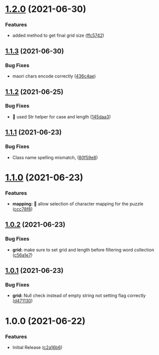 # [1.2.0](https://github.com/customd/word-finder/compare/v1.1.3...v1.2.0) (2021-06-30)


### Features

* added method to get final grid size ([ffc5742](https://github.com/customd/word-finder/commit/ffc57422f99eb2ece3f8067ce34118596c76140d))

## [1.1.3](https://github.com/customd/word-finder/compare/v1.1.2...v1.1.3) (2021-06-30)


### Bug Fixes

* maori chars encode correctly ([436c4ae](https://github.com/customd/word-finder/commit/436c4ae4e250e5dd8173807c938693977cbfc1f6))

## [1.1.2](https://github.com/customd/word-finder/compare/v1.1.1...v1.1.2) (2021-06-25)


### Bug Fixes

* :bug: used Str helper for case and length ([145daa3](https://github.com/customd/word-finder/commit/145daa305a1e3ea3b0e096fac2dbd0de43ffe5c4))

## [1.1.1](https://github.com/customd/word-finder/compare/v1.1.0...v1.1.1) (2021-06-23)


### Bug Fixes

* Class name spelling mismatch, ([80f59e8](https://github.com/customd/word-finder/commit/80f59e849fc35f3fb6bf59898996ad062f5cf4af))

# [1.1.0](https://github.com/customd/word-finder/compare/v1.0.2...v1.1.0) (2021-06-23)


### Features

* **mapping:** :art: allow selection of character mapping for the puzzle ([ccc78f8](https://github.com/customd/word-finder/commit/ccc78f8e39b1665e8c47ceb14afeb6f901708c28))

## [1.0.2](https://github.com/customd/word-finder/compare/v1.0.1...v1.0.2) (2021-06-23)


### Bug Fixes

* **grid:** make sure to set grid and length before filtering word collection ([c56a1e7](https://github.com/customd/word-finder/commit/c56a1e79045f8026096335b3befd3d248fedadb4))

## [1.0.1](https://github.com/customd/word-finder/compare/v1.0.0...v1.0.1) (2021-06-23)


### Bug Fixes

* **grid:** Null check instead of empty string not setting flag correctly ([d471130](https://github.com/customd/word-finder/commit/d4711302f66020343217baf414b2ab7d8135fe8c))

# 1.0.0 (2021-06-22)


### Features

* Initial Release ([c2a16b6](https://github.com/customd/word-finder/commit/c2a16b6e995135029662c9e13dcd7df6cf34fc6c))
